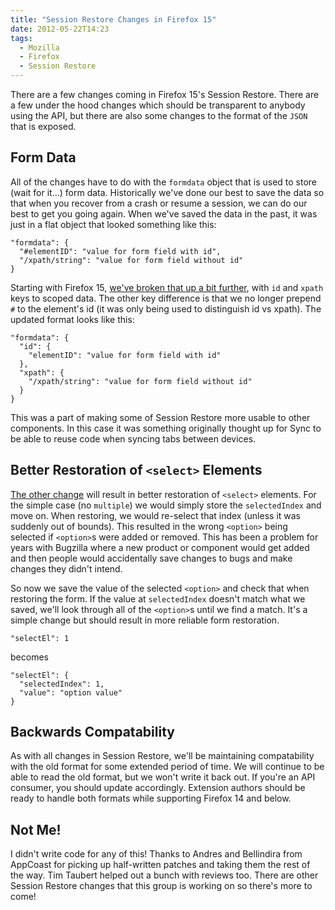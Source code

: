 ```yaml
---
title: "Session Restore Changes in Firefox 15"
date: 2012-05-22T14:23
tags:
  - Mozilla
  - Firefox
  - Session Restore
---
```


There are a few changes coming in Firefox 15's Session Restore. There are a few under the hood changes which should be transparent to anybody using the API, but there are also some changes to the format of the `JSON` that is exposed.


## Form Data

All of the changes have to do with the `formdata` object that is used to store (wait for it...) form data. Historically we've done our best to save the data so that when you recover from a crash or resume a session, we can do our best to get you going again. When we've saved the data in the past, it was just in a flat object that looked something like this:

    "formdata": {
      "#elementID": "value for form field with id",
      "/xpath/string": "value for form field without id"
    }

Starting with Firefox 15, [we've broken that up a bit further](https://bugzilla.mozilla.org/show_bug.cgi?id=697903), with `id` and `xpath` keys to scoped data. The other key difference is that we no longer prepend `#` to the element's id (it was only being used to distinguish id vs xpath). The updated format looks like this:

    "formdata": {
      "id": {
        "elementID": "value for form field with id"
      },
      "xpath": {
        "/xpath/string": "value for form field without id"
      }
    }

This was a part of making some of Session Restore more usable to other components. In this case it was something originally thought up for Sync to be able to reuse code when syncing tabs between devices.


## Better Restoration of `<select>` Elements

[The other change](https://bugzilla.mozilla.org/show_bug.cgi?id=662743) will result in better restoration of `<select>` elements. For the simple case (no `multiple`) we would simply store the `selectedIndex` and move on. When restoring, we would re-select that index (unless it was suddenly out of bounds). This resulted in the wrong `<option>` being selected if `<option>`s were added or removed. This has been a problem for years with Bugzilla where a new product or component would get added and then people would accidentally save changes to bugs and make changes they didn't intend.

So now we save the value of the selected `<option>` and check that when restoring the form. If the value at `selectedIndex` doesn't match what we saved, we'll look through all of the `<option>`s until we find a match. It's a simple change but should result in more reliable form restoration.

    "selectEl": 1

becomes

    "selectEl": {
      "selectedIndex": 1,
      "value": "option value"
    }


## Backwards Compatability

As with all changes in Session Restore, we'll be maintaining compatability with the old format for some extended period of time. We will continue to be able to read the old format, but we won't write it back out. If you're an API consumer, you should update accordingly. Extension authors should be ready to handle both formats while supporting Firefox 14 and below.


## Not Me!

I didn't write code for any of this! Thanks to Andres and Bellindira from AppCoast for picking up half-written patches and taking them the rest of the way. Tim Taubert helped out a bunch with reviews too. There are other Session Restore changes that this group is working on so there's more to come!

